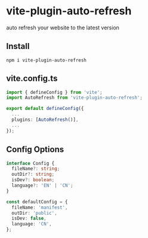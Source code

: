 # vite-plugin-auto-refresh

auto refresh your website to the latest version

## Install

`npm i vite-plugin-auto-refresh`

## vite.config.ts

```ts
import { defineConfig } from 'vite';
import AutoRefresh from 'vite-plugin-auto-refresh';

export default defineConfig({
  ...
  plugins: [AutoRefresh()],
  ...
});
```

## Config Options

```ts
interface Config {
  fileName?: string;
  outDir?: string;
  isDev?: boolean;
  language?: 'EN' | 'CN';
}

const defaultConfig = {
  fileName: 'manifest',
  outDir: 'public',
  isDev: false,
  language: 'CN',
};
```
